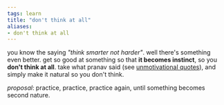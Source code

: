 ```yaml
---
tags: learn 
title: "don't think at all"
aliases:
- don't think at all
---
```


you know the saying *"think smarter not harder"*. well there's something even better. get so good at something so that **it becomes instinct**, so you **don't think at all**. take what pranav said (see [unmotivational quotes](quotes)), and simply make it natural so you don't think.

*proposal*: practice, practice, practice again, until something becomes second nature.